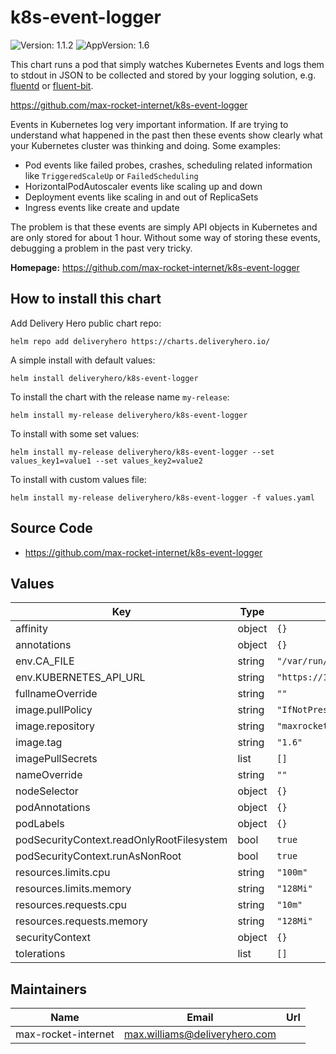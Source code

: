 # k8s-event-logger

![Version: 1.1.2](https://img.shields.io/badge/Version-1.1.2-informational?style=flat-square) ![AppVersion: 1.6](https://img.shields.io/badge/AppVersion-1.6-informational?style=flat-square)

This chart runs a pod that simply watches Kubernetes Events and logs them to stdout in JSON to be collected and stored by your logging solution, e.g. [fluentd](https://github.com/helm/charts/tree/master/stable/fluentd) or [fluent-bit](https://github.com/helm/charts/tree/master/stable/fluent-bit).

https://github.com/max-rocket-internet/k8s-event-logger

Events in Kubernetes log very important information. If are trying to understand what happened in the past then these events show clearly what your Kubernetes cluster was thinking and doing. Some examples:

- Pod events like failed probes, crashes, scheduling related information like `TriggeredScaleUp` or `FailedScheduling`
- HorizontalPodAutoscaler events like scaling up and down
- Deployment events like scaling in and out of ReplicaSets
- Ingress events like create and update

The problem is that these events are simply API objects in Kubernetes and are only stored for about 1 hour. Without some way of storing these events, debugging a problem in the past very tricky.

**Homepage:** <https://github.com/max-rocket-internet/k8s-event-logger>

## How to install this chart

Add Delivery Hero public chart repo:

```console
helm repo add deliveryhero https://charts.deliveryhero.io/
```

A simple install with default values:

```console
helm install deliveryhero/k8s-event-logger
```

To install the chart with the release name `my-release`:

```console
helm install my-release deliveryhero/k8s-event-logger
```

To install with some set values:

```console
helm install my-release deliveryhero/k8s-event-logger --set values_key1=value1 --set values_key2=value2
```

To install with custom values file:

```console
helm install my-release deliveryhero/k8s-event-logger -f values.yaml
```

## Source Code

* <https://github.com/max-rocket-internet/k8s-event-logger>

## Values

| Key | Type | Default | Description |
|-----|------|---------|-------------|
| affinity | object | `{}` |  |
| annotations | object | `{}` |  |
| env.CA_FILE | string | `"/var/run/secrets/kubernetes.io/serviceaccount/ca.crt"` |  |
| env.KUBERNETES_API_URL | string | `"https://172.20.0.1:443"` |  |
| fullnameOverride | string | `""` |  |
| image.pullPolicy | string | `"IfNotPresent"` |  |
| image.repository | string | `"maxrocketinternet/k8s-event-logger"` |  |
| image.tag | string | `"1.6"` |  |
| imagePullSecrets | list | `[]` |  |
| nameOverride | string | `""` |  |
| nodeSelector | object | `{}` |  |
| podAnnotations | object | `{}` |  |
| podLabels | object | `{}` |  |
| podSecurityContext.readOnlyRootFilesystem | bool | `true` |  |
| podSecurityContext.runAsNonRoot | bool | `true` |  |
| resources.limits.cpu | string | `"100m"` |  |
| resources.limits.memory | string | `"128Mi"` |  |
| resources.requests.cpu | string | `"10m"` |  |
| resources.requests.memory | string | `"128Mi"` |  |
| securityContext | object | `{}` |  |
| tolerations | list | `[]` |  |

## Maintainers

| Name | Email | Url |
| ---- | ------ | --- |
| max-rocket-internet | <max.williams@deliveryhero.com> |  |
